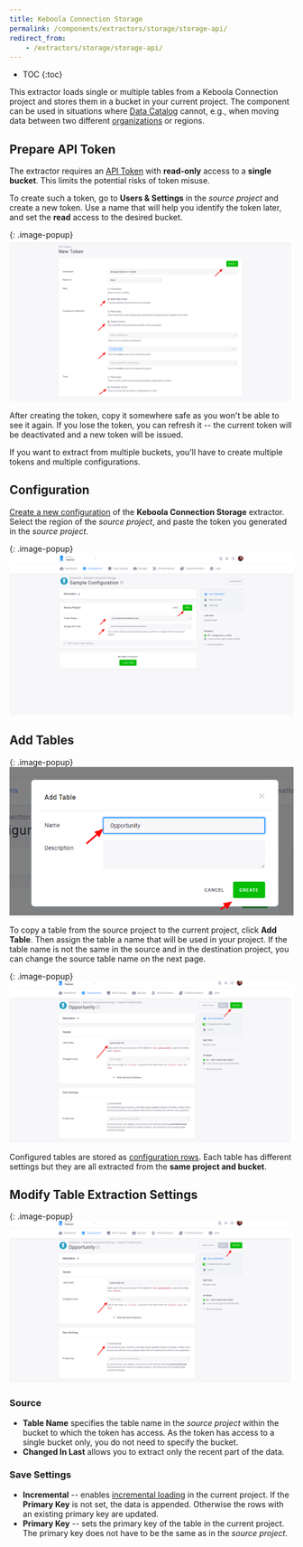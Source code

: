 ```yaml
---
title: Keboola Connection Storage
permalink: /components/extractors/storage/storage-api/
redirect_from:
    - /extractors/storage/storage-api/
---
```


* TOC
{:toc}

This extractor loads single or multiple tables from a Keboola Connection project and stores them in a bucket in your
current project. The component can be used in situations where [Data Catalog](/catalog/)
cannot, e.g., when moving data between two different [organizations](/management/organization) or regions.

## Prepare API Token
The extractor requires an [API Token](/management/project/tokens/) with **read-only** access to a **single bucket**. 
This limits the potential risks of token misuse.

To create such a token, go to **Users & Settings** in the *source project* and create a new token. Use a name that will
help you identify the token later, and set the **read** access to the desired bucket.

{: .image-popup}
![Screenshot - Create API Token](/components/extractors/storage/storage-api/storage-api-1.png)

After creating the token, copy it somewhere safe as you won't be able to see it again. If you lose the token,
you can refresh it -- the current token will be deactivated and a new token will be issued.

If you want to extract from multiple buckets, you'll have to create multiple tokens and multiple configurations.

## Configuration
[Create a new configuration](/components/#creating-component-configuration) of the **Keboola Connection Storage** extractor.
Select the region of the *source project*, and paste the token you generated in the *source project*.

{: .image-popup}
![Screenshot - Source Project](/components/extractors/storage/storage-api/storage-api-2.png)

## Add Tables

{: .image-popup}
![Screenshot - Create table](/components/extractors/storage/storage-api/storage-api-3.png)

To copy a table from the source project to the current project, click **Add Table**. 
Then assign the table a name that will be used in your project. If the table name is not the same in the source and in the destination 
project, you can change the source table name on the next page.

{: .image-popup}
![Screenshot - Set up table](/components/extractors/storage/storage-api/storage-api-4.png)

Configured tables are stored as [configuration rows](/components/#configuration-rows).
Each table has different settings but they are all extracted from the **same project and bucket**.

## Modify Table Extraction Settings

{: .image-popup}
![Screenshot - Save Settings](/components/extractors/storage/storage-api/storage-api-5.png)

### Source

- **Table Name** specifies the table name in the *source project* within the bucket to which the token has access.
As the token has access to a single bucket only, you do not need to specify the bucket.
- **Changed In Last** allows you to extract only the recent part of the data.

### Save Settings

- **Incremental** -- enables [incremental loading](/storage/tables/#incremental-loading) in the current project. If the **Primary Key** is not set, the data is appended. 
Otherwise the rows with an existing primary key are updated.
- **Primary Key** -- sets the primary key of the table in the current project. The primary key does not have to be the same
as in the *source project*.
